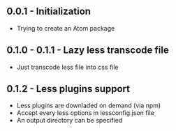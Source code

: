## 0.0.1 - Initialization
* Trying to create an Atom package

## 0.1.0 - 0.1.1 - Lazy less transcode file
* Just transcode less file into css file

## 0.1.2 - Less plugins support
* Less plugins are downladed on demand (via npm)
* Accept every less options in lessconfig.json file
* An output directory can be specified
